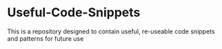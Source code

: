 # Useful-Code-Snippets
This is a repository designed to contain useful, re-useable code snippets and patterns for future use
